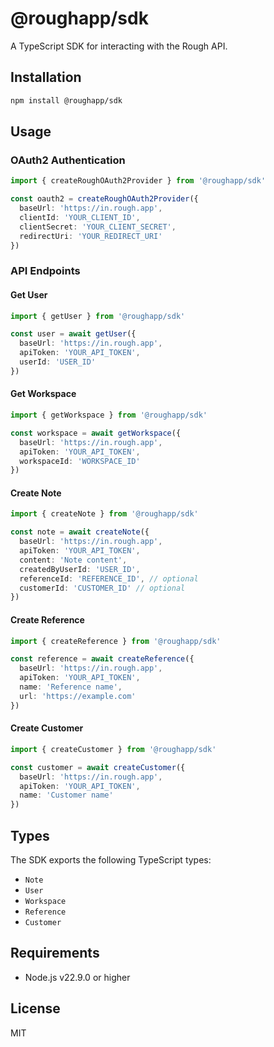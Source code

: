 # @roughapp/sdk

A TypeScript SDK for interacting with the Rough API.

## Installation

```bash
npm install @roughapp/sdk
```

## Usage

### OAuth2 Authentication

```typescript
import { createRoughOAuth2Provider } from '@roughapp/sdk'

const oauth2 = createRoughOAuth2Provider({
  baseUrl: 'https://in.rough.app',
  clientId: 'YOUR_CLIENT_ID',
  clientSecret: 'YOUR_CLIENT_SECRET',
  redirectUri: 'YOUR_REDIRECT_URI'
})
```

### API Endpoints

#### Get User
```typescript
import { getUser } from '@roughapp/sdk'

const user = await getUser({
  baseUrl: 'https://in.rough.app',
  apiToken: 'YOUR_API_TOKEN',
  userId: 'USER_ID'
})
```

#### Get Workspace
```typescript
import { getWorkspace } from '@roughapp/sdk'

const workspace = await getWorkspace({
  baseUrl: 'https://in.rough.app',
  apiToken: 'YOUR_API_TOKEN',
  workspaceId: 'WORKSPACE_ID'
})
```

#### Create Note
```typescript
import { createNote } from '@roughapp/sdk'

const note = await createNote({
  baseUrl: 'https://in.rough.app',
  apiToken: 'YOUR_API_TOKEN',
  content: 'Note content',
  createdByUserId: 'USER_ID',
  referenceId: 'REFERENCE_ID', // optional
  customerId: 'CUSTOMER_ID' // optional
})
```

#### Create Reference
```typescript
import { createReference } from '@roughapp/sdk'

const reference = await createReference({
  baseUrl: 'https://in.rough.app',
  apiToken: 'YOUR_API_TOKEN',
  name: 'Reference name',
  url: 'https://example.com'
})
```

#### Create Customer
```typescript
import { createCustomer } from '@roughapp/sdk'

const customer = await createCustomer({
  baseUrl: 'https://in.rough.app',
  apiToken: 'YOUR_API_TOKEN',
  name: 'Customer name'
})
```

## Types

The SDK exports the following TypeScript types:

- `Note`
- `User`
- `Workspace`
- `Reference`
- `Customer`

## Requirements

- Node.js v22.9.0 or higher

## License

MIT
